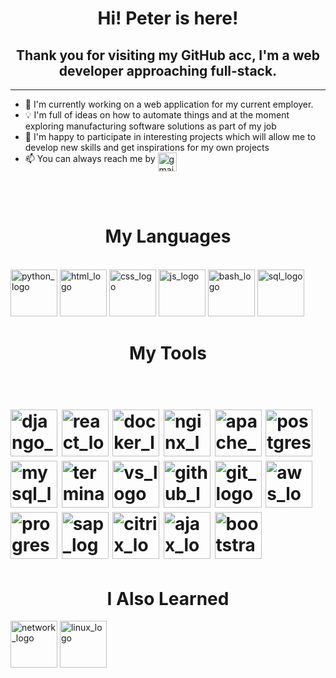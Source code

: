 <h1 align="center">Hi! Peter is here!</h1>
<h2 align="center">Thank you for visiting my GitHub acc, I'm a web developer approaching full-stack.</h2>
<hr/>

- 🔭 I'm currently working on a web application for my current employer.
- :bulb: I'm full of ideas on how to automate things and at the moment exploring manufacturing software solutions as part of my job 
- :briefcase: I'm happy to participate in interesting projects which will allow me to develop new skills and get inspirations for my own projects
- :mailbox: You can always reach me by <a href="mailto:peter.kulisov@gmail.com"><img src="https://user-images.githubusercontent.com/81383411/178526486-90fbb4e5-84f1-4c95-a19b-894c09eac0bf.svg" alt="gmail_logo" height=30 align="middle"></a>
<br/>
<br/>



<h1 align="center">My Languages</h1><br/>
<span>
<img src="https://user-images.githubusercontent.com/81383411/178490798-8c7bab2b-5e3e-4a1d-81c3-bcdd22936a94.png" alt="python_logo" height="75">
<img src="https://user-images.githubusercontent.com/81383411/178491462-6f3b1671-494b-4de5-a6b7-256fcdb92913.png" alt="html_logo" height="75">
<img src="https://user-images.githubusercontent.com/81383411/178491669-b0c83ded-5357-446b-9a47-2c29bdfbcfab.jpg" alt="css_logo" height="75">
<img src="https://user-images.githubusercontent.com/81383411/178492234-bfd1c510-3e8c-49c6-ba43-710a1ef68153.png" alt="js_logo" height="75"> 
<img src="https://user-images.githubusercontent.com/81383411/178506126-b6a5b7f5-59e9-4ba7-b549-5d9cbb3db7b0.jpg" alt="bash_logo" height="75">
<img src="https://user-images.githubusercontent.com/81383411/178669891-b0a58ee8-377f-4b50-b0d0-f058a5761f55.jpg" alt="sql_logo" height="75">
 </span>
 

 
<h1 align="center">My Tools<h1><br/>
<span>
<img src="https://user-images.githubusercontent.com/81383411/178497363-609bec0e-70ee-450a-a692-b0cad6b1a561.jpeg" alt="django_logo" height="75">
<img src="https://user-images.githubusercontent.com/81383411/178497495-29ed8454-b77b-4316-884a-34a88913a554.png" alt="react_logo" height="75">
<img src="https://user-images.githubusercontent.com/81383411/178497815-df9e5ffa-9d43-4161-8960-e08baaae53e8.png" alt="docker_logo" height="75">
<img src="https://user-images.githubusercontent.com/81383411/178498167-7742e2b5-1e82-465a-8153-250a5829ddc0.jpg" alt="nginx_logo" height="75">
<img src="https://user-images.githubusercontent.com/81383411/178498260-3f45a85f-d95b-4e2d-81ba-c7d8ea9770dd.png" alt="apache_logo" height="75">
<img src="https://user-images.githubusercontent.com/81383411/178498482-cc141c42-2d10-4cc7-af17-5399eac884e4.png" alt="postgresql_logo" height="75">
<img src="https://user-images.githubusercontent.com/81383411/178499125-056d7dc3-5b1f-4cba-ac22-79ce0110ac15.jpg" alt="mysql_logo" height="75">
<img src="https://user-images.githubusercontent.com/81383411/178506781-b20a94a5-8b4d-49e8-a4e9-10967f2e13a6.png" alt="terminal" height="75">
<img src="https://user-images.githubusercontent.com/81383411/178508114-999ed1e8-7295-4fcd-842e-8e14dd2b550e.png" alt="vs_logo" height="75">
<img src="https://user-images.githubusercontent.com/81383411/178509036-d0996f5b-a443-4abc-8cc6-cdaa9ea9b853.jpg" alt="github_logo" height="75">
<img src="https://user-images.githubusercontent.com/81383411/178509211-148588e6-c6fd-4ce4-8cda-0c97eb1e5223.jpg" alt="git_logo" height="75">
<img src="https://user-images.githubusercontent.com/81383411/178509786-3d126fe0-f5c8-4579-931b-346a1778bc93.jpg" alt="aws_logo" height="75">
<img src="https://user-images.githubusercontent.com/81383411/178525546-582257e4-2e73-4f97-a890-17c15736e068.jpg" alt="progress_logo" height="75">
<img src="https://user-images.githubusercontent.com/81383411/178525671-fedfa96b-5cdf-4fb9-816c-a6539ed19d36.jpg" alt="sap_logo" height="75">
<img src="https://user-images.githubusercontent.com/81383411/178525877-3815055e-820a-4f92-b1dd-2d244e8e569d.jpg" alt="citrix_logo" height="75">
<img src="https://user-images.githubusercontent.com/81383411/178537441-e751a5f9-fcaa-458d-9454-7c151e8ab107.png" alt="ajax_logo" height="75">
<img src="https://user-images.githubusercontent.com/81383411/178537710-9193ce1d-431a-412e-bef4-7d7fec860cc3.png" alt="bootstrap_logo" height="75">



</span>
<h1 align="center">I Also Learned</h1>
<span>
<img src="https://user-images.githubusercontent.com/81383411/178522812-c8fdbbf5-e7c4-4bf9-8fdf-73b91b845bba.jpg" alt="network_logo" height="75">
<img src="https://user-images.githubusercontent.com/81383411/178504497-500bf5a1-fa7e-4146-85c1-36c8d7a575d7.jpg" alt="linux_logo" height="75">


</span>
